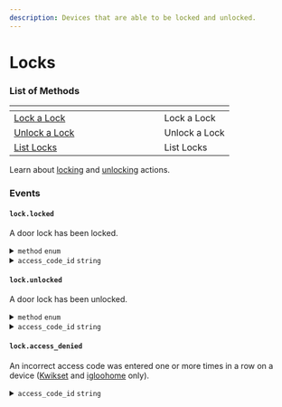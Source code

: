 ```yaml
---
description: Devices that are able to be locked and unlocked.
---
```


# Locks

### List of Methods

<table data-header-hidden><thead><tr><th width="250"></th><th></th></tr></thead><tbody><tr><td><a href="lock_door.md">Lock a Lock</a></td><td>Lock a Lock</td></tr><tr><td><a href="unlock_door.md">Unlock a Lock</a></td><td>Unlock a Lock</td></tr><tr><td><a href="list.md">List Locks</a></td><td>List Locks</td></tr></tbody></table>

Learn about [locking](../../products/smart-locks/lock-and-unlock.md#locking-a-door) and [unlocking](../../products/smart-locks/lock-and-unlock.md#unlocking-a-door) actions.

### Events

#### `lock.locked`

A door lock has been locked.

<details>

<summary><code>method</code> <code>enum</code></summary>

Present on `lock.locked` and `lock.unlocked` events. Specifies the method used to perform the [lock](../../products/smart-locks/lock-and-unlock.md#locking-a-door) or [unlock](../../products/smart-locks/lock-and-unlock.md#unlocking-a-door) action.

Supported values for `lock.unlocked`:

* `keycode`
* `manual`
* `unknown`
* `seamapi`

Supported values for `lock.locked`:

* `keycode`
* `manual`
* `unknown`
* `seamapi`
* `automatic` (for [Kwikset](../../device-guides/kwikset-locks.md) and [igloohome](../../device-guides/igloohome-locks.md) only)

</details>

<details>

<summary><code>access_code_id</code> <code>string</code></summary>

Specifies the unique identifier of the access code used to trigger this event. Seam includes this ID in the event if the affected device returns this information. For a list of device manufacturers that send the `access_code_id` in lock events, see [Linking Unlock Events and Access Codes](../../products/smart-locks/access-codes/#linking-unlock-events-and-access-codes).

</details>

#### `lock.unlocked`

A door lock has been unlocked.

<details>

<summary><code>method</code> <code>enum</code></summary>

Present on `lock.locked` and `lock.unlocked` events. Specifies the method used to perform the [lock](../../products/smart-locks/lock-and-unlock.md#locking-a-door) or [unlock](../../products/smart-locks/lock-and-unlock.md#unlocking-a-door) action.

Supported values for `lock.unlocked`:

* `keycode`
* `manual`
* `unknown`
* `seamapi`

Supported values for `lock.locked`:

* `keycode`
* `manual`
* `unknown`
* `seamapi`
* `automatic` (for [Kwikset](../../device-guides/kwikset-locks.md) and [igloohome](../../device-guides/igloohome-locks.md) only)

</details>

<details>

<summary><code>access_code_id</code> <code>string</code></summary>

Specifies the unique identifier of the access code used to trigger this event. Seam includes this ID in the event if the affected device returns this information. For a list of device manufacturers that send the `access_code_id` in lock events, see [Linking Unlock Events and Access Codes](../../products/smart-locks/access-codes/#linking-unlock-events-and-access-codes).

</details>

#### `lock.access_denied`

An incorrect access code was entered one or more times in a row on a device ([Kwikset](../../device-guides/kwikset-locks.d) and [igloohome](../../device-guides/igloohome-locks.md) only).

<details>

<summary><code>access_code_id</code> <code>string</code></summary>

Specifies the unique identifier of the access code used to trigger this event. Seam includes this ID in the event if the affected device returns this information. For a list of device manufacturers that send the `access_code_id` in lock events, see [Linking Unlock Events and Access Codes](../../products/smart-locks/access-codes/#linking-unlock-events-and-access-codes).

</details>
